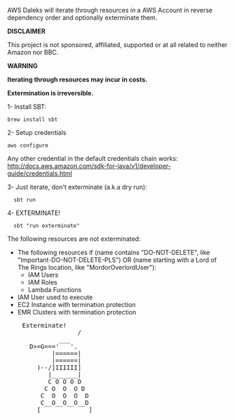 AWS Daleks will iterate through resources in a AWS Account in reverse dependency order and optionally exterminate them.

**DISCLAIMER**

This project is not sponsored, affiliated, supported or at all related to neither Amazon nor BBC.

**WARNING**

**Iterating through resources may incur in costs.**

**Extermination is irreversible.**

1- Install SBT:
```
brew install sbt
```

2- Setup credentials
```
aws configure
```
Any other credential in the default credentials chain works: http://docs.aws.amazon.com/sdk-for-java/v1/developer-guide/credentials.html

3- Just iterate, don't exterminate (a.k.a dry run): 
```
  sbt run
```

4- EXTERMINATE!
```
  sbt "run exterminate"
```

The following resources are not exterminated:
- The following resources if (name contains "DO-NOT-DELETE", like "Important-DO-NOT-DELETE-PLS") OR (name starting with a Lord of The Rings location, like "MordorOverlordUser"):
	- IAM Users
	- IAM Roles
	- Lambda Functions 
- IAM User used to execute
- EC2 Instance with termination protection
- EMR Clusters with termination protection
<pre>
    Exterminate!
                   /
              ___
      D>=G==='   '.
            |======|
            |======|
        )--/]IIIIII]
           |_______|
           C O O O D
          C O  O  O D
         C  O  O  O  D
         C__O__O__O__D
        [_____________]
</pre>